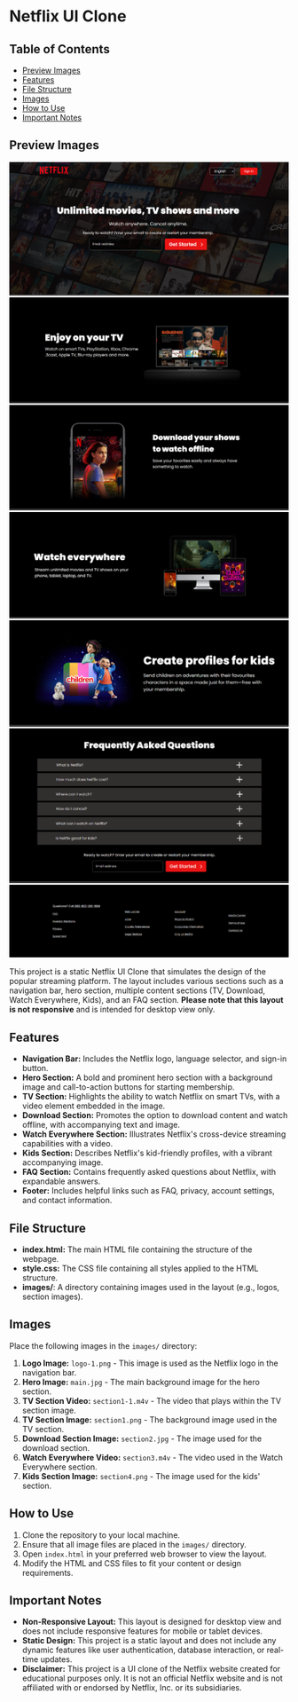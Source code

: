 # Netflix UI Clone

## Table of Contents
- [Preview Images](#preview-images)
- [Features](#features)
- [File Structure](#file-structure)
- [Images](#images)
- [How to Use](#how-to-use)
- [Important Notes](#important-notes)


## Preview Images

![Navigation Bar](Preview/one.png)
![Hero Section](Preview/two.png)
![TV Section](Preview/three.png)
![Download Section](Preview/four.png)
![Watch Everywhere Section](Preview/five.png)
![Kids Section](Preview/six.png)
![FAQ Section](Preview/seven.png)

This project is a static Netflix UI Clone that simulates the design of the popular streaming platform. The layout includes various sections such as a navigation bar, hero section, multiple content sections (TV, Download, Watch Everywhere, Kids), and an FAQ section. **Please note that this layout is not responsive** and is intended for desktop view only.

## Features

- **Navigation Bar:** Includes the Netflix logo, language selector, and sign-in button.
- **Hero Section:** A bold and prominent hero section with a background image and call-to-action buttons for starting membership.
- **TV Section:** Highlights the ability to watch Netflix on smart TVs, with a video element embedded in the image.
- **Download Section:** Promotes the option to download content and watch offline, with accompanying text and image.
- **Watch Everywhere Section:** Illustrates Netflix's cross-device streaming capabilities with a video.
- **Kids Section:** Describes Netflix's kid-friendly profiles, with a vibrant accompanying image.
- **FAQ Section:** Contains frequently asked questions about Netflix, with expandable answers.
- **Footer:** Includes helpful links such as FAQ, privacy, account settings, and contact information.

## File Structure

- **index.html:** The main HTML file containing the structure of the webpage.
- **style.css:** The CSS file containing all styles applied to the HTML structure.
- **images/**: A directory containing images used in the layout (e.g., logos, section images).

## Images

Place the following images in the `images/` directory:

1. **Logo Image:** `logo-1.png` - This image is used as the Netflix logo in the navigation bar.
2. **Hero Image:** `main.jpg` - The main background image for the hero section.
3. **TV Section Video:** `section1-1.m4v` - The video that plays within the TV section image.
4. **TV Section Image:** `section1.png` - The background image used in the TV section.
5. **Download Section Image:** `section2.jpg` - The image used for the download section.
6. **Watch Everywhere Video:** `section3.m4v` - The video used in the Watch Everywhere section.
7. **Kids Section Image:** `section4.png` - The image used for the kids' section.

## How to Use

1. Clone the repository to your local machine.
2. Ensure that all image files are placed in the `images/` directory.
3. Open `index.html` in your preferred web browser to view the layout.
4. Modify the HTML and CSS files to fit your content or design requirements.

## Important Notes

- **Non-Responsive Layout:** This layout is designed for desktop view and does not include responsive features for mobile or tablet devices.
- **Static Design:** This project is a static layout and does not include any dynamic features like user authentication, database interaction, or real-time updates.
- **Disclaimer:** This project is a UI clone of the Netflix website created for educational purposes only. It is not an official Netflix website and is not affiliated with or endorsed by Netflix, Inc. or its subsidiaries.
